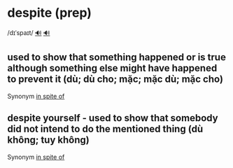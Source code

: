 # despite (prep)

/dɪˈspaɪt/ [🔊](https://www.oxfordlearnersdictionaries.com/media/english/uk_pron/d/des/despi/despite__gb_2.mp3) [🔊](https://www.oxfordlearnersdictionaries.com/media/english/us_pron/d/des/despi/despite__us_1.mp3)

## used to show that something happened or is true although something else might have happened to prevent it (dù; dù cho; mặc; mặc dù; mặc cho)

Synonym [in spite of](../../idioms/in-spite-of.md#in-spite-of-something---if-you-say-that-somebody-did-something-in-spite-of-a-fact-you-mean-it-is-surprising-that-that-fact-did-not-prevent-them-from-doing-it-dù-bất-chấp)

## despite yourself - used to show that somebody did not intend to do the mentioned thing (dù không; tuy không)

Synonym [in spite of](../../idioms/in-spite-of.md#in-spite-of-yourself---if-you-do-something-in-spite-of-yourself-you-do-it-although-you-did-not-intend-or-expect-to-tuy-không-dù-không)